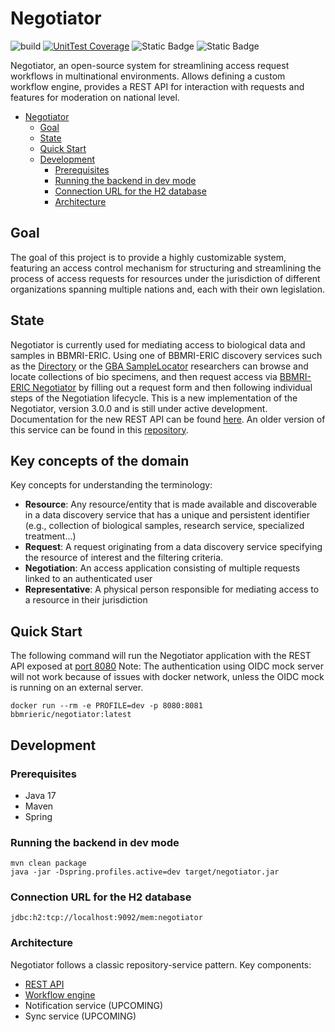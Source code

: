 # Negotiator

![build](https://github.com/BBMRI-ERIC/negotiator-v3/actions/workflows/CI.yml/badge.svg?)
[![UnitTest Coverage](https://codecov.io/github/BBMRI-ERIC/negotiator-v3/graph/badge.svg?token=YN9M34IM3S)](https://codecov.io/github/BBMRI-ERIC/negotiator-v3)
![Static Badge](https://img.shields.io/badge/Java%20Code%20Style-Google-orange)
![Static Badge](https://img.shields.io/badge/Docker-bbmrieric%2Fnegotiator-blue)

Negotiator, an open-source system for streamlining access request workflows in multinational environments.
Allows defining a custom workflow engine, provides a REST API for interaction with requests and features
for moderation on national level.

<!-- TOC -->
* [Negotiator](#negotiator)
  * [Goal](#goal)
  * [State](#state)
  * [Quick Start](#quick-start)
  * [Development](#development)
    * [Prerequisites](#prerequisites)
    * [Running the backend in dev mode](#running-the-backend-in-dev-mode)
    * [Connection URL for the H2 database](#connection-url-for-the-h2-database)
    * [Architecture](#architecture)
<!-- TOC -->

## Goal

The goal of this project is to provide a highly customizable system, featuring an access control mechanism
for structuring and streamlining the process of access requests for resources under the jurisdiction of different
organizations spanning multiple nations and, each with their own legislation.

## State

Negotiator is currently used for mediating access to biological data and samples in BBMRI-ERIC. Using one of BBMRI-ERIC
discovery services such as the [Directory](https://directory.bbmri-eric.eu/#/) or
the [GBA SampleLocator](https://samplelocator.bbmri.de/) researchers
can browse and locate collections of bio specimens, and then request access
via [BBMRI-ERIC Negotiator](https://negotiator.bbmri-eric.eu/)
by filling out a request form and then following individual steps of the Negotiation lifecycle.
This is a new implementation of the Negotiator, version 3.0.0 and is still under active development. Documentation for
the new REST API can be found [here](https://negotiator-v3.bbmri-eric.eu/api/swagger-ui/index.html).
An older version of this service can be found in this [repository](https://github.com/BBMRI-ERIC/negotiator.bbmri).
## Key concepts of the domain
Key concepts for understanding the terminology:
- **Resource**: Any resource/entity that is made available and discoverable in a data discovery service that has a unique and persistent identifier
(e.g., collection of biological samples, research service, specialized treatment...)
- **Request**: A request originating from a data discovery service specifying the resource of interest and the filtering criteria.
- **Negotiation**: An access application consisting of multiple requests linked to an authenticated user
- **Representative**: A physical person responsible for mediating access to a resource in their jurisdiction
## Quick Start

The following command will run the Negotiator application with the REST API exposed
at [port 8080](http://localhost:8080)
Note: The authentication using OIDC mock server will not work because of issues with docker network, unless the OIDC
mock is running
on an external server.

```shell
docker run --rm -e PROFILE=dev -p 8080:8081 bbmrieric/negotiator:latest
```

## Development

### Prerequisites

- Java 17
- Maven
- Spring

### Running the backend in dev mode

```shell
mvn clean package
java -jar -Dspring.profiles.active=dev target/negotiator.jar
```

### Connection URL for the H2 database

``
jdbc:h2:tcp://localhost:9092/mem:negotiator
``
### Architecture
Negotiator follows a classic repository-service pattern. Key components:
- [REST API](docs/REST.md)
- [Workflow engine](docs/LIFECYCLE.md)
- Notification service (UPCOMING)
- Sync service (UPCOMING)